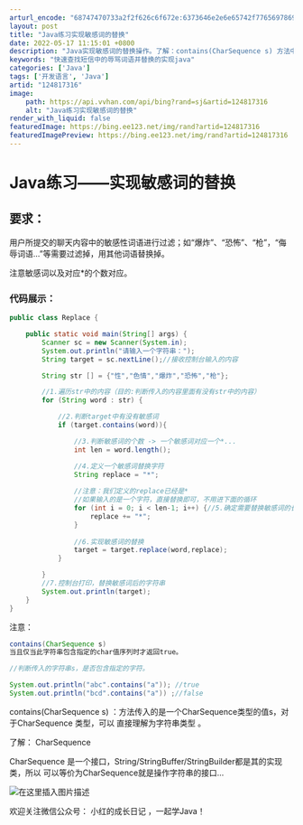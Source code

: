 ```yaml
---
arturl_encode: "68747470733a2f2f626c6f672e:6373646e2e6e65742f77656978696e5f34363436323533322f:61727469636c652f64657461696c732f313234383137333136"
layout: post
title: "Java练习实现敏感词的替换"
date: 2022-05-17 11:15:01 +0800
description: "Java实现敏感词的替换操作。了解：contains(CharSequence s) 方法中的Cha"
keywords: "快速查找短信中的辱骂词语并替换的实现java"
categories: ['Java']
tags: ['开发语言', 'Java']
artid: "124817316"
image:
    path: https://api.vvhan.com/api/bing?rand=sj&artid=124817316
    alt: "Java练习实现敏感词的替换"
render_with_liquid: false
featuredImage: https://bing.ee123.net/img/rand?artid=124817316
featuredImagePreview: https://bing.ee123.net/img/rand?artid=124817316
---
```


# Java练习——实现敏感词的替换

## 要求：

用户所提交的聊天内容中的敏感性词语进行过滤；如“爆炸”、“恐怖”、“枪”，“侮辱词语…”等需要过滤掉，用其他词语替换掉。
  

注意敏感词以及对应\*的个数对应。

### 代码展示：

```java
public class Replace {

    public static void main(String[] args) {
        Scanner sc = new Scanner(System.in);
        System.out.println("请输入一个字符串：");
        String target = sc.nextLine();//接收控制台输入的内容

        String str [] = {"性","色情","爆炸","恐怖","枪"};

        //1.遍历str中的内容（目的:判断传入的内容里面有没有str中的内容）
        for (String word : str) {

            //2.判断target中有没有敏感词
            if (target.contains(word)){

                //3.判断敏感词的个数 -> 一个敏感词对应一个*...
                int len = word.length();

                //4.定义一个敏感词替换字符
                String replace = "*";
                
                //注意：我们定义的replace已经是*
                //如果输入的是一个字符，直接替换即可，不用进下面的循环
                for (int i = 0; i < len-1; i++) {//5.确定需要替换敏感词的长度，决定*的个数
                    replace += "*";
                }
                
				//6.实现敏感词的替换
                target = target.replace(word,replace);
            }

        }
		//7.控制台打印，替换敏感词后的字符串
        System.out.println(target);
    }
}

```

注意：

```java
contains(CharSequence s) 
当且仅当此字符串包含指定的char值序列时才返回true。 

//判断传入的字符串s，是否包含指定的字符。

System.out.println("abc".contains("a")); //true
System.out.println("bcd".contains("a")) ;//false

```

contains(CharSequence s) ：方法传入的是一个CharSequence类型的值s，对于CharSequence 类型，可以
直接理解为字符串类型
。

了解：
CharSequence
  
CharSequence 是一个接口，String/StringBuffer/StringBuilder都是其的实现类，所以
可以等价为CharSequence就是操作字符串的接口…
  
![在这里插入图片描述](https://i-blog.csdnimg.cn/blog_migrate/0c99157961126b2a27fa4206d2ca88c6.png)

欢迎关注微信公众号：
小红的成长日记
，一起学Java！